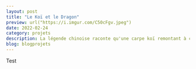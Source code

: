 ```yaml
---
layout: post
title: "Le Koï et le Dragon"
preview: url("https://i.imgur.com/C50cFgv.jpeg")
date: 2022-02-24
category: projets
description: La légende chinoise raconte qu'une carpe koï remontant à contre-courant le fleuve Jaune s'envolerait vers le ciel en se transformant en dragon.
blog: blogprojets
---
```


Test
